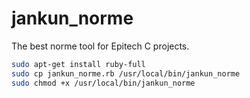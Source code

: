# jankun_norme
The best norme tool for Epitech C projects.

```bash
sudo apt-get install ruby-full
sudo cp jankun_norme.rb /usr/local/bin/jankun_norme
sudo chmod +x /usr/local/bin/jankun_norme
```
